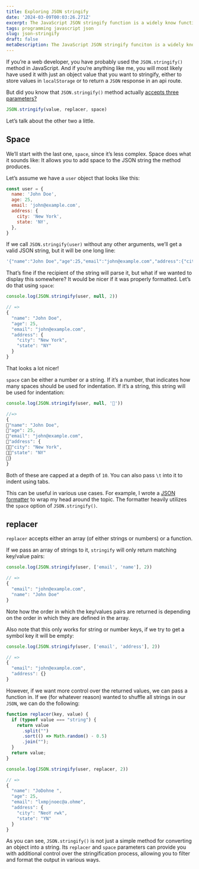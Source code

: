 ```yaml
---
title: Exploring JSON stringify
date: '2024-03-09T00:03:26.271Z'
excerpt: The JavaScript JSON stringify function is a widely know function, but it can do a lot more than you might think. Let's explore how to change the indentation and replace JSON content.
tags: programming javascript json
slug: json-stringify
draft: false
metaDescription: The JavaScript JSON stringify funciton is a widely know function, but it can do a lot more than you might think. An exploration.
---
```


If you’re a web developer, you have probably used the `JSON.stringify()` method in JavaScript. And if you’re anything like me, you will most likely have used it with just an object value that you want to stringify, either to store values in `localStorage` or to return a `JSON` response in an api route.

But did you know that `JSON.stringify()` method actually [accepts three parameters?](https://developer.mozilla.org/en-US/docs/Web/JavaScript/Reference/Global_Objects/JSON/stringify)

```jsx
JSON.stringify(value, replacer, space)
```

Let’s talk about the other two a little.

## Space

We’ll start with the last one, `space`, since it’s less complex. Space does what it sounds like: It allows you to add space to the JSON string the method produces.

Let’s assume we have a `user` object that looks like this:

```jsx
const user = {
  name: 'John Doe',
  age: 25,
  email: 'john@example.com',
  address: {
    city: 'New York',
    state: 'NY',
  },
}
```

If we call `JSON.stringify(user)` without any other arguments, we’ll get a valid JSON string, but it will be one long line:

```jsx
'{"name":"John Doe","age":25,"email":"john@example.com","address":{"city":"New York","state":"NY"}}'
```

That’s fine if the recipient of the string will parse it, but what if we wanted to display this somewhere? It would be nicer if it was properly formatted. Let’s do that using `space`:

```jsx
console.log(JSON.stringify(user, null, 2))

// =>
{
  "name": "John Doe",
  "age": 25,
  "email": "john@example.com",
  "address": {
    "city": "New York",
    "state": "NY"
  }
}
```

That looks a lot nicer!

`space` can be either a number or a string. If it’s a number, that indicates how many spaces should be used for indentation. If it’s a string, this string will be used for indentation:

```jsx
console.log(JSON.stringify(user, null, '🙈'))

//=>
{
🙈"name": "John Doe",
🙈"age": 25,
🙈"email": "john@example.com",
🙈"address": {
🙈🙈"city": "New York",
🙈🙈"state": "NY"
🙈}
}
```

Both of these are capped at a depth of `10`. You can also pass `\t` into it to indent using tabs.

This can be useful in various use cases. For example, I wrote a [JSON formatter](https://www.chrisjarling.com/tools/json-formatter) to wrap my head around the topic. The formatter heavily utilizes the `space` option of `JSON.stringify()`.

## replacer

`replacer` accepts either an array (of either strings or numbers) or a function.

If we pass an array of strings to it, `stringify` will only return matching key/value pairs:

```jsx
console.log(JSON.stringify(user, ['email', 'name'], 2))

// =>
{
  "email": "john@example.com",
  "name": "John Doe"
}
```

Note how the order in which the key/values pairs are returned is depending on the order in which they are defined in the array.

Also note that this only works for string or number keys, if we try to get a symbol key it will be empty:

```jsx
console.log(JSON.stringify(user, ['email', 'address'], 2))

// =>
{
  "email": "john@example.com",
  "address": {}
}
```

However, if we want more control over the returned values, we can pass a function in. If we (for whatever reason) wanted to shuffle all strings in our `JSON`, we can do the following:

```jsx
function replacer(key, value) {
  if (typeof value === "string") {
    return value
      .split("")
      .sort(() => Math.random() - 0.5)
      .join("");
  }
  return value;
}

console.log(JSON.stringify(user, replacer, 2))

// =>
{
  "name": "JoDohne ",
  "age": 25,
  "email": "lxmpjnoec@a.ohme",
  "address": {
    "city": "NeoY rwk",
    "state": "YN"
  }
}
```

As you can see, `JSON.stringify()` is not just a simple method for converting an object into a string. Its `replacer` and `space` parameters can provide you with additional control over the stringification process, allowing you to filter and format the output in various ways.
